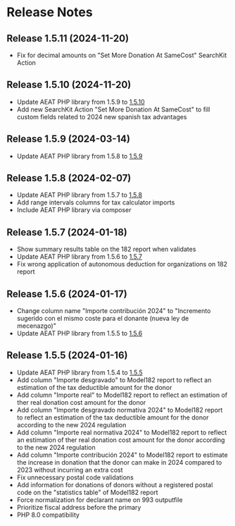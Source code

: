 # Release Notes

## Release 1.5.11 (2024-11-20)

- Fix for decimal amounts on "Set More Donation At SameCost" SearchKit Action

## Release 1.5.10 (2024-11-20)

- Update AEAT PHP library from 1.5.9 to [1.5.10](https://github.com/babu-cat/AEAT/releases/tag/1.5.10)
- Add new SearchKit Action "Set More Donation At SameCost" to fill custom fields related to 2024 new spanish tax advantages

## Release 1.5.9 (2024-03-14)

- Update AEAT PHP library from 1.5.8 to [1.5.9](https://github.com/babu-cat/AEAT/releases/tag/1.5.9)

## Release 1.5.8 (2024-02-07)

- Update AEAT PHP library from 1.5.7 to [1.5.8](https://github.com/babu-cat/AEAT/releases/tag/1.5.8)
- Add range intervals columns for tax calculator imports
- Include AEAT PHP library via composer

## Release 1.5.7 (2024-01-18)

- Show summary results table on the 182 report when validates
- Update AEAT PHP library from 1.5.6 to [1.5.7](https://github.com/babu-cat/AEAT/releases/tag/1.5.7)
- Fix wrong application of autonomous deduction for organizations on 182 report

## Release 1.5.6 (2024-01-17)

- Change column name "Importe contribución 2024" to "Incremento sugerido con el mismo coste para el donante (nueva ley de mecenazgo)"
- Update AEAT PHP library from 1.5.5 to [1.5.6](https://github.com/babu-cat/AEAT/releases/tag/1.5.6)

## Release 1.5.5 (2024-01-16)

- Update AEAT PHP library from 1.5.4 to [1.5.5](https://github.com/babu-cat/AEAT/releases/tag/1.5.5)
- Add column "Importe desgravado" to Model182 report to reflect an estimation of the tax deductible amount for the donor
- Add column "Importe real" to Model182 report to reflect an estimation of ther real donation cost amount for the donor
- Add column "Importe desgravado normativa 2024" to Model182 report to reflect an estimation of the tax deductible amount for the donor according to the new 2024 regulation
- Add column "Importe real normativa 2024" to Model182 report to reflect an estimation of ther real donation cost amount for the donor according to the new 2024 regulation
- Add column "Importe contribución 2024" to Model182 report to estimate the increase in donation that the donor can make in 2024 compared to 2023 without incurring an extra cost
- Fix unnecessary postal code validations
- Add information for donations of donors without a registered postal code on the "statistics table" of Model182 report
- Force normalization for declarant name on 993 outputfile
- Prioritize fiscal address before the primary
- PHP 8.0 compatibility
